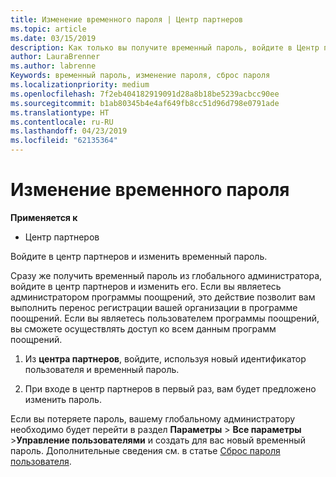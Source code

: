 ```yaml
---
title: Изменение временного пароля | Центр партнеров
ms.topic: article
ms.date: 03/15/2019
description: Как только вы получите временный пароль, войдите в Центр партнеров и измените его.
author: LauraBrenner
ms.author: labrenne
Keywords: временный пароль, изменение пароля, сброс пароля
ms.localizationpriority: medium
ms.openlocfilehash: 7f2eb404182919091d28a8b18be5239acbcc90ee
ms.sourcegitcommit: b1ab80345b4e4af649fb8cc51d96d798e0791ade
ms.translationtype: HT
ms.contentlocale: ru-RU
ms.lasthandoff: 04/23/2019
ms.locfileid: "62135364"
---
```

# <a name="change-your-temporary-password"></a>Изменение временного пароля

**Применяется к**

-  Центр партнеров

Войдите в центр партнеров и изменить временный пароль.

Сразу же получить временный пароль из глобального администратора, войдите в центр партнеров и изменить его. Если вы являетесь администратором программы поощрений, это действие позволит вам выполнить перенос регистрации вашей организации в программе поощрений. Если вы являетесь пользователем программы поощрений, вы сможете осуществлять доступ ко всем данным программ поощрений.

1.  Из **центра партнеров**, войдите, используя новый идентификатор пользователя и временный пароль.

2.  При входе в центр партнеров в первый раз, вам будет предложено изменить пароль.

Если вы потеряете пароль, вашему глобальному администратору необходимо будет перейти в раздел **Параметры** > **Все параметры** >**Управление пользователями** и создать для вас новый временный пароль.
Дополнительные сведения см. в статье [Сброс пароля пользователя](reset-a-user-password.md).


 

 



